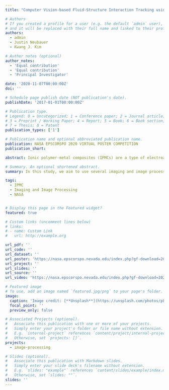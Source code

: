 ```yaml
---
title: "Computer Vision-based Fluid-Structure Interaction Tracking using an Electroactive Polymer (EAP) Sensor"

# Authors
# If you created a profile for a user (e.g. the default `admin` user), write the username (folder name) here
# and it will be replaced with their full name and linked to their profile.
authors:
  - admin
  - Justin Neubauer
  - Kwang J. Kim

# Author notes (optional)
author_notes:
  - 'Equal contribution'
  - 'Equal contribution'
  - 'Principal Investigator'

date: '2020-11-07T00:00:00Z'
doi: ''

# Schedule page publish date (NOT publication's date).
publishDate: '2017-01-01T00:00:00Z'

# Publication type.
# Legend: 0 = Uncategorized; 1 = Conference paper; 2 = Journal article;
# 3 = Preprint / Working Paper; 4 = Report; 5 = Book; 6 = Book section;
# 7 = Thesis; 8 = Patent
publication_types: ['1']

# Publication name and optional abbreviated publication name.
publication: NASA EPSCORSPO 2020 VIRTUAL POSTER COMPETITION
publication_short: 

abstract: Ionic polymer-metal composites (IPMCs) are a type of electroactive polymer (EAP). The unique two-way transduction property of IPMCs allow for both actuation and sensing, which, along with its ability to be used in aqueous environments, can be used for various underwater applications. Additionally, these devices are silent in operation, low in power consumption, and are flexible in scaling and shape design. As a feedback instrument for dynamics and control, these devices are desirable for NASA’s Aeronautics Research Mission Directorate (ARMD), specifically Strategic Thrusts 3 and 5 regarding ultra-efficient commercial vehicles and real-time system-wide safety assurance, respectively. In this study, imaging and image processing techniques were used in the development of a computer vision-based code within Wolfram Mathematica for tracking sensor deflection and travel velocity of an IPMC sensor. Presently, experimental validation of IPMCs as a real-time flow sensor is limited due to lack of current fluid-structure flow visualization studies. The lack of visualization disallows a means for validation and calibration of current research. By developing and implementing computer vision, the accuracy of IPMC flow sensor measurements can be improved and verified. The work presented demonstrates an initial step in using computer vision to study fluid-structure interaction and IPMC sensing. By developing a displacement and velocity tracker, future analysis can be performed on additional fluid and structural occurrences such as local vortex shedding and structural stress. \n The scientific impact of this research effort is directly related to the increasing surge of smart materials within the scientific community. Expressly for future space technologies, the inclusion of soft electroactive materials can provide safe, lightweight, and energy-efficient systems to upcoming spacecraft designs and missions regarding extraplanetary exploration, in accordance to NASA’s strategic goals. Continuous efforts in understanding and applying of smart material-based technology are a significant step in the advancement of human knowledge. 

# Summary. An optional shortened abstract.
summary: In this study, we aim to use several imaging and image processing techniques by developing a computer vision-based code within Wolfram Mathematica for the purpose of tracking sensor deflection and travel velocity of an IPMC sensor.

tags:
  - IPMC
  - Imaging and Image Processing
  - NASA


# Display this page in the Featured widget?
featured: true

# Custom links (uncomment lines below)
# links:
# - name: Custom Link
#   url: http://example.org

url_pdf: ''
url_code: ''
url_dataset: ''
url_poster: 'https://nasa.epscorspo.nevada.edu/index.php?gf-download=2020%2F05%2FNVSG_EPSCOR_VirtualPoster2020_Minaian.pdf&form-id=81&field-id=14&hash=8a058e86fc4f47aa545414c0ea99a1627de981296a48cccf5ec0b884f35a8edd'
url_project: ''
url_slides: ''
url_source: ''
url_video: 'https://nasa.epscorspo.nevada.edu/index.php?gf-download=2020%2F05%2FNVSG_EPSCOR_Video_Minaian.mp4&form-id=81&field-id=11&hash=573e119ce7599c20511ba6028f9a9f12108399fe70eead241b76f50cfe7f8f92'

# Featured image
# To use, add an image named `featured.jpg/png` to your page's folder.
image:
  caption: 'Image credit: [**Unsplash**](https://unsplash.com/photos/pLCdAaMFLTE)'
  focal_point: ''
  preview_only: false

# Associated Projects (optional).
#   Associate this publication with one or more of your projects.
#   Simply enter your project's folder or file name without extension.
#   E.g. `internal-project` references `content/project/internal-project/index.md`.
#   Otherwise, set `projects: []`.
projects:
  - image-processing

# Slides (optional).
#   Associate this publication with Markdown slides.
#   Simply enter your slide deck's filename without extension.
#   E.g. `slides: "example"` references `content/slides/example/index.md`.
#   Otherwise, set `slides: ""`.
slides: ''
---
```

